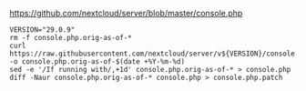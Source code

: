 https://github.com/nextcloud/server/blob/master/console.php

```shell
VERSION="29.0.9"
rm -f console.php.orig-as-of-*
curl https://raw.githubusercontent.com/nextcloud/server/v${VERSION}/console.php -o console.php.orig-as-of-$(date +%Y-%m-%d)
sed -e '/If running with/,+1d' console.php.orig-as-of-* > console.php
diff -Naur console.php.orig-as-of-* console.php > console.php.patch
```
